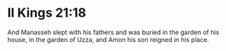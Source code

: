 # II Kings 21:18

And Manasseh slept with his fathers and was buried in the garden of his house, in the garden of Uzza, and Amon his son reigned in his place.
